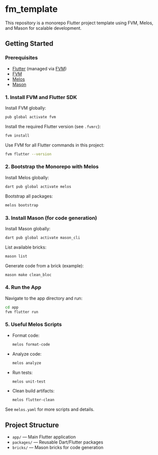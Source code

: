 # fm_template

This repository is a monorepo Flutter project template using FVM, Melos, and Mason for scalable development.

## Getting Started

### Prerequisites
- [Flutter](https://flutter.dev/docs/get-started/install) (managed via [FVM](https://fvm.app/))
- [FVM](https://fvm.app/documentation/getting-started)
- [Melos](https://melos.invertase.dev/)
- [Mason](https://docs.brickhub.dev/docs/cli/overview)

### 1. Install FVM and Flutter SDK

Install FVM globally:
```sh
pub global activate fvm
```

Install the required Flutter version (see `.fvmrc`):
```sh
fvm install
```

Use FVM for all Flutter commands in this project:
```sh
fvm flutter --version
```

### 2. Bootstrap the Monorepo with Melos

Install Melos globally:
```sh
dart pub global activate melos
```

Bootstrap all packages:
```sh
melos bootstrap
```

### 3. Install Mason (for code generation)

Install Mason globally:
```sh
dart pub global activate mason_cli
```

List available bricks:
```sh
mason list
```

Generate code from a brick (example):
```sh
mason make clean_bloc
```

### 4. Run the App

Navigate to the app directory and run:
```sh
cd app
fvm flutter run
```

### 5. Useful Melos Scripts

- Format code:
  ```sh
  melos format-code
  ```
- Analyze code:
  ```sh
  melos analyze
  ```
- Run tests:
  ```sh
  melos unit-test
  ```
- Clean build artifacts:
  ```sh
  melos flutter-clean
  ```

See `melos.yaml` for more scripts and details.

## Project Structure

- `app/` — Main Flutter application
- `packages/` — Reusable Dart/Flutter packages
- `bricks/` — Mason bricks for code generation

